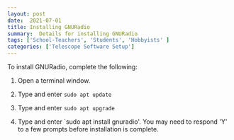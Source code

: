 ```yaml
---
layout: post
date:  2021-07-01
title: Installing GNURadio
summary:  Details for installing GNURadio
tags: ['School-Teachers', 'Students', 'Hobbyists' ]
categories: ['Telescope Software Setup']
---
```


To install GNURadio, complete the following:

   1. Open a terminal window.

   2. Type and enter `sudo apt update`
   
   3. Type and enter `sudo apt upgrade`
      
   4. Type and enter `sudo apt install gnuradio'. You may need to respond 'Y' to a few prompts before installation is complete.

